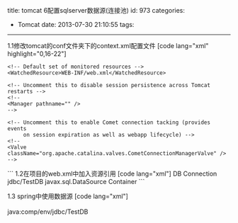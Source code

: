 title: tomcat 6配置sqlserver数据源(连接池)
id: 973
categories:
  - Tomcat
date: 2013-07-30 21:10:55
tags:
---

1.1修改tomcat的conf文件夹下的context.xml配置文件
[code lang="xml" highlight="0,16-22"]
<Context>

    <!-- Default set of monitored resources -->
    <WatchedResource>WEB-INF/web.xml</WatchedResource>

    <!-- Uncomment this to disable session persistence across Tomcat restarts -->
    <!--
    <Manager pathname="" />
    -->

    <!-- Uncomment this to enable Comet connection tacking (provides events
         on session expiration as well as webapp lifecycle) -->
    <!--
    <Valve className="org.apache.catalina.valves.CometConnectionManagerValve" />
    -->
   <Resource name="jdbc/TestDB" 
	   	auth="Container" 
	   	type="javax.sql.DataSource"           
	    maxActive="100" maxIdle="30" maxWait="10000"
	    username="sa" password="1234!@#$" 
	    driverClassName="net.sourceforge.jtds.jdbc.Driver"
	    url="jdbc:jtds:sqlserver://192.168.0.250:1433;databaseName=4test"/>

</Context>
```
<!--more-->
1.2在项目的web.xml中加入资源引用
[code lang="xml"]
  <resource-ref>
      <description>DB Connection</description>
      <res-ref-name>jdbc/TestDB</res-ref-name>
      <res-type>javax.sql.DataSource</res-type>
      <res-auth>Container</res-auth>
  </resource-ref>
```

1.3 spring中使用数据源
[code lang="xml"]
    <bean id="dataSource" class="org.springframework.jndi.JndiObjectFactoryBean">  
        <property name="jndiName">  
            <value>java:comp/env/jdbc/TestDB</value>  
        </property>  
    </bean>  
```
